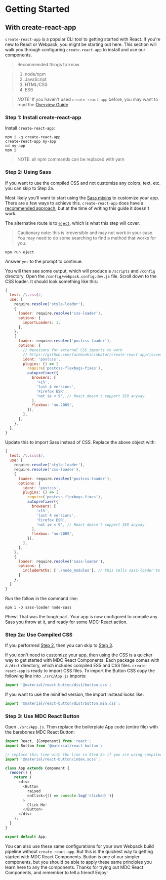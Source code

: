 # Getting Started

## With create-react-app

`create-react-app` is a popular CLI tool to getting started with React. If you're new to React or Webpack, you might be starting out here. This section will walk you through configuring `create-react-app` to install and use our components.

>  Recommended things to know

> 1. node/npm
> 2. JavaScript
> 3. HTML/CSS
> 4. ES6

> _NOTE:_ If you haven't used `create-react-app` before, you may want to read the [Overview Guide](https://github.com/facebook/create-react-app#quick-overview).


### Step 1: Install create-react-app

Install `create-react-app`:

```
npm i -g create-react-app
create-react-app my-app
cd my-app
npm i
```

> NOTE: all npm commands can be replaced with yarn

### Step 2: Using Sass

If you want to use the compiled CSS and not customize any colors, text, etc. you can skip to Step 2a.

Most likely you'll want to start using the [Sass mixins](https://github.com/material-components/material-components-web/blob/master/docs/code/architecture.md#sass) to customize your app. There are a few ways to achieve this. `create-react-app` does have a [recommended approach](https://github.com/facebook/create-react-app/blob/master/packages/react-scripts/template/README.md#adding-a-css-preprocessor-sass-less-etc), but at the time of writing this guide it doesn't work.

The alternative route is to [`eject`](https://github.com/facebook/create-react-app/blob/master/packages/react-scripts/template/README.md#npm-run-eject), which is what this step will cover.

> Cautionary note: this is irreversible and may not work in your case. You may need to do some searching to find a method that works for you.

```
npm run eject
```
Answer `yes` to the prompt to continue.

You will then see some output, which will produce a `/scripts` and `/config` directory. Open the `/config/webpack.config.dev.js` file. Scroll down to the CSS loader. It should look something like this:

```js
{
  test: /\.css$/,
  use: [
    require.resolve('style-loader'),
    {
      loader: require.resolve('css-loader'),
      options: {
        importLoaders: 1,
      },
    },
    {
      loader: require.resolve('postcss-loader'),
      options: {
        // Necessary for external CSS imports to work
        // https://github.com/facebookincubator/create-react-app/issues/2677
        ident: 'postcss',
        plugins: () => [
          require('postcss-flexbugs-fixes'),
          autoprefixer({
            browsers: [
              '>1%',
              'last 4 versions',
              'Firefox ESR',
              'not ie < 9', // React doesn't support IE8 anyway
            ],
            flexbox: 'no-2009',
          }),
        ],
      },
    },
  ],
}
```

Update this to import Sass instead of CSS. Replace the above object with:

```js
{
  test: /\.scss$/,
  use: [
    require.resolve('style-loader'),
    require.resolve('css-loader'),
    {
      loader: require.resolve('postcss-loader'),
      options: {
        ident: 'postcss',
        plugins: () => [
          require('postcss-flexbugs-fixes'),
          autoprefixer({
            browsers: [
              '>1%',
              'last 4 versions',
              'Firefox ESR',
              'not ie < 9', // React doesn't support IE8 anyway
            ],
            flexbox: 'no-2009',
          }),
        ],
      },
    },
    {
      loader: require.resolve('sass-loader'),
      options: {
        includePaths: ['./node_modules'], // this tells sass-loader to look at /node_modules to find @material/foo sass files
      }
    },
  ]
}
```

Run the follow in the command line:

```
npm i -D sass-loader node-sass
```

Phew! That was the tough part. Your app is now configured to compile any Sass you throw at it, and ready for some MDC-React action.

### Step 2a: Use Compiled CSS

If you performed [Step 2](#step-2-using-sass), then you can skip to [Step 3](##step-3-use-mdc-react-button).

If you don't need to customize your app, then using the CSS is a quicker way to get started with MDC React Components. Each package comes with a `/dist` directory, which includes compiled ES5 and CSS files. `create-react-app` is ready to import CSS files. To import the Button CSS copy the following line into `./src/App.js` imports:

```js
import '@material/react-button/dist/button.css';
```

If you want to use the minified version, the import instead looks like:

```js
import '@material/react-button/dist/button.min.css';
```

### Step 3: Use MDC React Button

Open `./src/App.js`. Then replace the boilerplate App code (entire file) with the barebones MDC React Button:

```js
import React, {Component} from 'react';
import Button from '@material/react-button';

// replace this line with the line in Step 2a if you are using compiled CSS instead  
import '@material/react-button/index.scss';

class App extends Component {
  render() {
    return (
      <div>
        <Button
          raised
          onClick={() => console.log('clicked!')}
        >
          Click Me!
        </Button>
      </div>
    );
  }
}

export default App;
```


You can also use these same configurations for your own Webpack build pipeline without `create-react-app`. But this is the quickest way to getting started with MDC React Components. Button is one of our simpler components, but you should be able to apply these same principles you learn here to any the components. Thanks for trying out MDC React Components, and remember to tell a friend! Enjoy!
